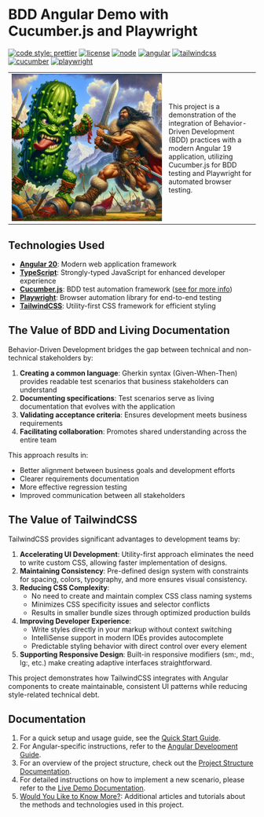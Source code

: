 # BDD Angular Demo with Cucumber.js and Playwright

[![code style: prettier](https://img.shields.io/badge/code_style-prettier-ff69b4.svg?style=flat-square)](https://prettier.io) [![license](https://img.shields.io/badge/license-0BSD-green.svg)](https://github.com/code-chimp/bdd-ng-app/blob/main/LICENSE) [![node](https://img.shields.io/badge/node-22.15.1-green.svg)](https://nodejs.org) [![angular](https://img.shields.io/badge/angular-19.2.11-red.svg)](https://angular.io/) [![tailwindcss](https://img.shields.io/badge/tailwindcss-4.1.7-blue.svg)](https://tailwindcss.com/) [![cucumber](https://img.shields.io/badge/cucumber-11.3.0-yellow.svg)](https://cucumber.io/) [![playwright](https://img.shields.io/badge/playwright-1.52.0-orange.svg)](https://playwright.dev/)

<table style="border:none">
<tbody>
  <tr>
    <td style="border:none;min-width:205px;text-align:center">
      <img src="assets/taming-assurance.jpg" alt="Taming Assurance Tests" width=400 height=200 style="min-width:300px;min-height:300px">
    </td>
    <td style="border:none">
      <p>
        This project is a demonstration of the integration of Behavior-Driven Development (BDD) practices with a modern
        Angular 19 application, utilizing Cucumber.js for BDD testing and Playwright for automated browser testing.
      </p>
    </td>
  </tr>
</tbody>
</table>

## Technologies Used

- **[Angular 20](https://angular.dev)**: Modern web application framework
- **[TypeScript](https://www.typescriptlang.org/)**: Strongly-typed JavaScript for enhanced developer experience
- **[Cucumber.js](https://cucumber.io/)**: BDD test automation framework ([see for more info](https://cucumber.io/docs/guides/10-minute-tutorial))
- **[Playwright](https://playwright.dev/)**: Browser automation library for end-to-end testing
- **[TailwindCSS](https://tailwindcss.com/)**: Utility-first CSS framework for efficient styling

## The Value of BDD and Living Documentation

Behavior-Driven Development bridges the gap between technical and non-technical stakeholders by:

1. **Creating a common language**: Gherkin syntax (Given-When-Then) provides readable test scenarios that business stakeholders can understand
2. **Documenting specifications**: Test scenarios serve as living documentation that evolves with the application
3. **Validating acceptance criteria**: Ensures development meets business requirements
4. **Facilitating collaboration**: Promotes shared understanding across the entire team

This approach results in:

- Better alignment between business goals and development efforts
- Clearer requirements documentation
- More effective regression testing
- Improved communication between all stakeholders

## The Value of TailwindCSS

TailwindCSS provides significant advantages to development teams by:

1. **Accelerating UI Development**: Utility-first approach eliminates the need to write custom CSS, allowing faster implementation of designs.
2. **Maintaining Consistency**: Pre-defined design system with constraints for spacing, colors, typography, and more ensures visual consistency.
3. **Reducing CSS Complexity**:
   - No need to create and maintain complex CSS class naming systems
   - Minimizes CSS specificity issues and selector conflicts
   - Results in smaller bundle sizes through optimized production builds
4. **Improving Developer Experience**:
   - Write styles directly in your markup without context switching
   - IntelliSense support in modern IDEs provides autocomplete
   - Predictable styling behavior with direct control over every element
5. **Supporting Responsive Design**: Built-in responsive modifiers (sm:, md:, lg:, etc.) make creating adaptive interfaces straightforward.

This project demonstrates how TailwindCSS integrates with Angular components to create maintainable, consistent UI patterns while
reducing style-related technical debt.

## Documentation

1. For a quick setup and usage guide, see the [Quick Start Guide](docs/quick-start.md).
2. For Angular-specific instructions, refer to the [Angular Development Guide](docs/angular-development.md).
3. For an overview of the project structure, check out the [Project Structure Documentation](docs/project-structure.md).
4. For detailed instructions on how to implement a new scenario, please refer to the [Live Demo Documentation](docs/live-demo.md).
5. [Would You Like to Know More?](./docs/would-you-like-to-know-more.md): Additional articles and tutorials about the methods and technologies used in this project.
